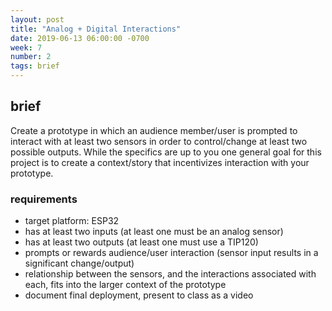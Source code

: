 ```yaml
---
layout: post
title: "Analog + Digital Interactions"
date: 2019-06-13 06:00:00 -0700
week: 7
number: 2
tags: brief
---
```


## brief

Create a prototype in which an audience member/user is prompted to interact with at least two sensors in order to control/change at least two possible outputs. While the specifics are up to you one general goal for this project is to create a context/story that incentivizes interaction with your prototype.


### requirements

* target platform: ESP32
* has at least two inputs (at least one must be an analog sensor)
* has at least two outputs (at least one must use a TIP120)
* prompts or rewards audience/user interaction (sensor input results in a significant change/output)
* relationship between the sensors, and the interactions associated with each, fits into the larger context of the prototype
* document final deployment, present to class as a video
